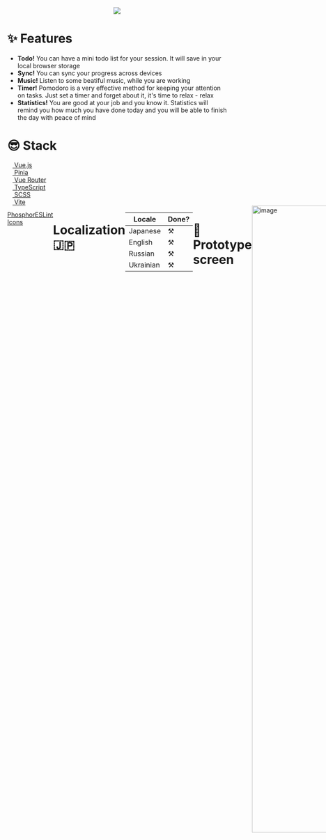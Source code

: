<div align="center">
  <img src="https://user-images.githubusercontent.com/101672047/195123700-9142dfec-a3be-4e55-b985-e08333b8100e.gif" alg="logo"/>
</div>


# ✨ Features 
- **Todo!** You can have a mini todo list for your session. It will save in your local browser storage
- **Sync!** You can sync your progress across devices
- **Music!** Listen to some beatiful music, while you are working
- **Timer!** Pomodoro is a very effective method for keeping your attention on tasks. Just set a timer and forget about it, it's time to relax - relax
- **Statistics!** You are good at your job and you know it. Statistics will remind you how much you have done today and you will be able to finish the day with peace of mind

# 😎 Stack

<!-- Vue -->
<div style="display: flex;">
 <a href="https://vuejs.org/"> <img width="12" src="https://cdn.jsdelivr.net/gh/devicons/devicon/icons/vuejs/vuejs-original.svg" /> Vue.js</a>
</div>

<!-- Pinia -->
<div style="display: flex;">
 <a href="https://pinia.vuejs.org/"> <img width="12" src="https://user-images.githubusercontent.com/101672047/195148549-1d993970-af1d-4822-a80d-0ab0e57c4e2e.png" /> Pinia </a>
</div>

<!-- Vue Router -->
<div style="display: flex;">
<a href="https://router.vuejs.org/">  <img width="12" src="https://cdn.jsdelivr.net/gh/devicons/devicon/icons/vuejs/vuejs-original.svg" /> Vue Router </a>
</div>

<!-- TypeScript -->
<div style="display: flex;">
<a href="https://www.typescriptlang.org/">  <img width="12" src="https://cdn.jsdelivr.net/gh/devicons/devicon/icons/typescript/typescript-original.svg" /> TypeScript </a>
</div>

<!-- Sass -->
<div style="display: flex;">
<a href="https://sass-lang.com/">  <img width="12" src="https://cdn.jsdelivr.net/gh/devicons/devicon/icons/sass/sass-original.svg" /> SCSS </a>
</div>

<!-- Vite -->
<div style="display: flex;">
<a href="https://vitejs.dev/">  <img width="12" src="https://user-images.githubusercontent.com/101672047/195148332-eaac79a5-1449-49d9-947d-12a618960d1a.png" /> Vite </a>
</div>

<!-- Phosphor Icons -->
<div style="display: flex;">
  <a href="https://github.com/phosphor-icons/phosphor-home#phosphor-icons">  <img width="12" src="https://github.com/phosphor-icons/phosphor-vue/raw/vue2/meta/phosphor-mark-tight-yellow.png" /> Phosphor Icons </a>
</dev>

<!-- ESLint -->
<div style="display: flex;">
  <a href="https://eslint.org/"> <img width="12" src="https://cdn.jsdelivr.net/gh/devicons/devicon/icons/eslint/eslint-original.svg" /> ESLint </a>
</dev>

# Localization 🇯🇵
| Locale | Done? |
|--------|-------|
| Japanese | ⚒ |
| English | ⚒ |
| Russian | ⚒ |
| Ukrainian | ⚒ |

# 🙂 Prototype screen
<img width="1440" alt="image" src="https://user-images.githubusercontent.com/101672047/196012008-198ac3fd-a088-43ce-a383-8a798b8f68ef.png">

# 🌈 Colorscheme
You can see this colors in hex in [_colors.scss](https://github.com/crackidocky/doneful/blob/master/src/scss/_colors.scss)
![Neutral 0-90 (2)](https://user-images.githubusercontent.com/101672047/196012665-386b8168-fb06-40b1-86de-7ee30db7c763.png)
![Neutral 100-900](https://user-images.githubusercontent.com/101672047/196012740-3173a52b-4c86-4758-a8dd-551b5035d49a.png)
![Red](https://user-images.githubusercontent.com/101672047/196013014-31a6714c-1f74-4bcf-bbf2-7faae2ba4dd1.png)
![Green](https://user-images.githubusercontent.com/101672047/196013016-6740962a-216c-400d-92a0-fc5fad494706.png)
![Blue](https://user-images.githubusercontent.com/101672047/196013018-f7466c64-0d39-4a10-8c04-3811c1f083c1.png)
![Violet](https://user-images.githubusercontent.com/101672047/196013019-93b07814-1da5-45be-a4b5-7cef87469667.png)
![Yellow](https://user-images.githubusercontent.com/101672047/196013021-aa1d992d-b6d7-4f10-85e5-0674ee3df546.png)


